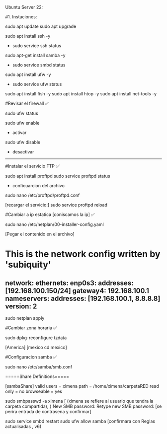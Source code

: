 Ubuntu Server 22:

#1. Instaciones:

sudo apt update
sudo apt upgrade

sudo apt install ssh -y
* sudo service ssh status

sudo apt-get install samba -y
* sudo service smbd status

sudo apt install ufw -y
* sudo service ufw status

sudo apt install fish -y
sudo apt install htop -y
sudo apt install net-tools -y


#Revisar el firewall ✅

sudo ufw status

sudo ufw enable
* activar

sudo ufw disable
* desactivar
-----------------------------
#Instalar el servicio FTP ✅

sudo apt install proftpd
sudo service proftpd status

* conficuarcion del archivo

sudo nano /etc/proftpd/proftpd.conf

[recargar el servicio:]
sudo service proftpd reload

#Cambiar a ip estatica  [coniscamos la ip] ✅

sudo nano /etc/netplan/00-installer-config.yaml

[Pegar el contenido en el archivo]

# This is the network config written by 'subiquity'
network:
  ethernets:
    enp0s3:
      addresses: [192.168.100.150/24]
      gateway4: 192.168.100.1
      nameservers:
        addresses: [192.168.100.1, 8.8.8.8]
  version: 2
---------------------

sudo netplan apply

#Cambiar zona horaria ✅

sudo dpkg-reconfigure tzdata

[America] [mexico cd mexico]


#Configuracion samba ✅

sudo nano /etc/samba/smb.conf 

=====Share Definitions=====

[sambaShare]
	valid users = ximena
	path = /home/ximena/carpetaRED
	read only = no
	browseable = yes

sudo smbpasswd -a ximena      [ (ximena se refiere al usuario que tendra la carpeta compartida), }
New SMB password:
Retype new SMB password:      [se perira entrada de contrasena y confirmar]

sudo service smbd restart
sudo ufw allow samba          [confirmara con Reglas actualisadas , v6)
